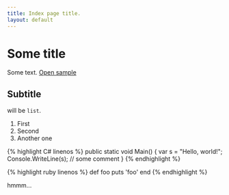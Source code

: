 ```yaml
---
title: Index page title.
layout: default
---
```


# Some title #

Some text. [Open sample](sample)

## Subtitle ##

will be `list`.

1. First
2. Second
3. Another one

<div>
{% highlight C# linenos %}
public static void Main()
{
    var s = "Hello, world!";
	Console.WriteLine(s); // some comment	
}
{% endhighlight %}
</div>

{% highlight ruby linenos %}
def foo
  puts 'foo'
end
{% endhighlight %}

hmmm...